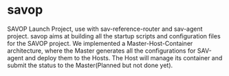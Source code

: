 # savop
SAVOP Launch Project,  use with sav-reference-router and sav-agent project.
savop aims at building all the startup scripts and configuration files for the SAVOP project.
We implemented a Master-Host-Container architecture, where the Master generates all the configurations for SAV-agent and deploy them to the Hosts.
The Host will manage its container and submit the status to the Master(Planned but not done yet).
